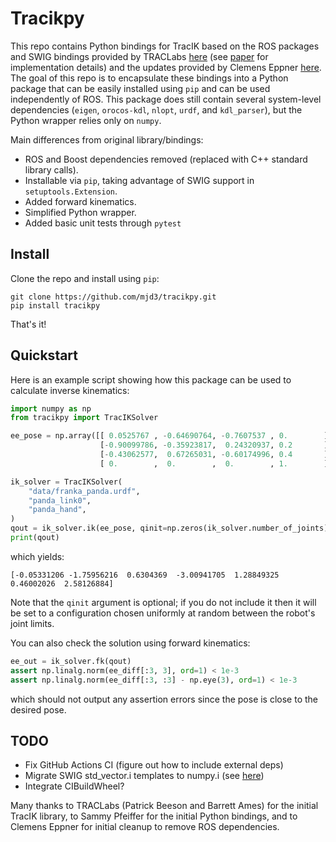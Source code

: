 # Tracikpy
This repo contains Python bindings for TracIK based on the ROS packages and SWIG bindings provided by TRACLabs [here](https://bitbucket.org/traclabs/trac_ik/src/master/) (see [paper](https://ieeexplore.ieee.org/document/7363472) for implementation details) and the updates provided by Clemens Eppner [here](https://bitbucket.org/clemi/trac_ik/src/devel/). The goal of this repo is to encapsulate these bindings into a Python package that can be easily installed using `pip` and can be used independently of ROS. This package does still contain several system-level dependencies (`eigen`, `orocos-kdl`, `nlopt`, `urdf`, and `kdl_parser`), but the Python wrapper relies only on `numpy`.

Main differences from original library/bindings:
 - ROS and Boost dependencies removed (replaced with C++ standard library calls).
 - Installable via `pip`, taking advantage of SWIG support in `setuptools.Extension`.
 - Added forward kinematics.
 - Simplified Python wrapper.
 - Added basic unit tests through `pytest`

## Install
Clone the repo and install using `pip`:
```shell
git clone https://github.com/mjd3/tracikpy.git
pip install tracikpy
```
That's it!

## Quickstart

Here is an example script showing how this package can be used to calculate inverse kinematics:
```python
import numpy as np
from tracikpy import TracIKSolver

ee_pose = np.array([[ 0.0525767 , -0.64690764, -0.7607537 , 0.        ],
                    [-0.90099786, -0.35923817,  0.24320937, 0.2       ],
                    [-0.43062577,  0.67265031, -0.60174996, 0.4       ],
                    [ 0.        ,  0.        ,  0.        , 1.        ]])

ik_solver = TracIKSolver(
    "data/franka_panda.urdf",
    "panda_link0",
    "panda_hand",
)
qout = ik_solver.ik(ee_pose, qinit=np.zeros(ik_solver.number_of_joints))
print(qout)
```
which yields:
```
[-0.05331206 -1.75956216  0.6304369  -3.00941705  1.28849325  0.46002026  2.58126884]
```
Note that the `qinit` argument is optional; if you do not include it then it will be set to a configuration chosen uniformly at random between the robot's joint limits.

You can also check the solution using forward kinematics:
```python
ee_out = ik_solver.fk(qout)
assert np.linalg.norm(ee_diff[:3, 3], ord=1) < 1e-3
assert np.linalg.norm(ee_diff[:3, :3] - np.eye(3), ord=1) < 1e-3
```
which should not output any assertion errors since the pose is close to the desired pose.

## TODO
 - Fix GitHub Actions CI (figure out how to include external deps)
 - Migrate SWIG std_vector.i templates to numpy.i (see [here](https://numpy.org/devdocs/reference/swig.interface-file.html))
 - Integrate CIBuildWheel?

Many thanks to TRACLabs (Patrick Beeson and Barrett Ames) for the initial TracIK library, to Sammy Pfeiffer for the initial Python bindings, and to Clemens Eppner for initial cleanup to remove ROS dependencies.
